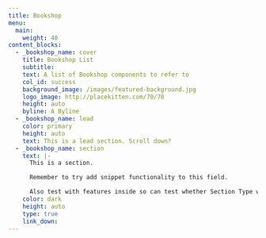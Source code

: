 ```yaml
---
title: Bookshop
menu:
  main:
    weight: 40
content_blocks:
  - _bookshop_name: cover
    title: Bookshop List
    subtitle:
    text: A list of Bookshop components to refer to
    col_id: success
    background_image: /images/featured-background.jpg
    logo_image: http://placekitten.com/70/70
    height: auto
    byline: A Byline
  - _bookshop_name: lead
    color: primary
    height: auto
    text: This is a lead section. Scroll down?
  - _bookshop_name: section
    text: |-
      This is a section.

      Remember to try add snippet functionality to this field.

      Also test with features inside so can test whether Section Type works.
    color: dark
    height: auto
    type: true
    link_down:
---
```

